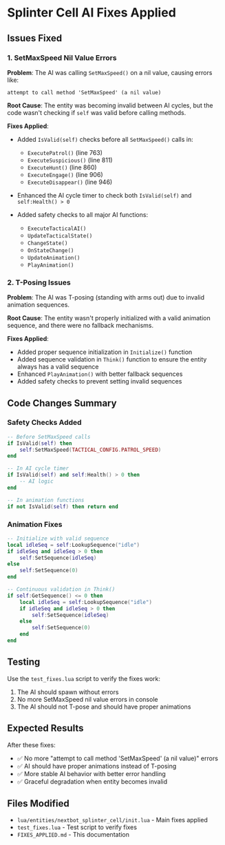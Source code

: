 # Splinter Cell AI Fixes Applied

## Issues Fixed

### 1. SetMaxSpeed Nil Value Errors
**Problem**: The AI was calling `SetMaxSpeed()` on a nil value, causing errors like:
```
attempt to call method 'SetMaxSpeed' (a nil value)
```

**Root Cause**: The entity was becoming invalid between AI cycles, but the code wasn't checking if `self` was valid before calling methods.

**Fixes Applied**:
- Added `IsValid(self)` checks before all `SetMaxSpeed()` calls in:
  - `ExecutePatrol()` (line 763)
  - `ExecuteSuspicious()` (line 811) 
  - `ExecuteHunt()` (line 860)
  - `ExecuteEngage()` (line 906)
  - `ExecuteDisappear()` (line 946)

- Enhanced the AI cycle timer to check both `IsValid(self)` and `self:Health() > 0`

- Added safety checks to all major AI functions:
  - `ExecuteTacticalAI()`
  - `UpdateTacticalState()`
  - `ChangeState()`
  - `OnStateChange()`
  - `UpdateAnimation()`
  - `PlayAnimation()`

### 2. T-Posing Issues
**Problem**: The AI was T-posing (standing with arms out) due to invalid animation sequences.

**Root Cause**: The entity wasn't properly initialized with a valid animation sequence, and there were no fallback mechanisms.

**Fixes Applied**:
- Added proper sequence initialization in `Initialize()` function
- Added sequence validation in `Think()` function to ensure the entity always has a valid sequence
- Enhanced `PlayAnimation()` with better fallback sequences
- Added safety checks to prevent setting invalid sequences

## Code Changes Summary

### Safety Checks Added
```lua
-- Before SetMaxSpeed calls
if IsValid(self) then
    self:SetMaxSpeed(TACTICAL_CONFIG.PATROL_SPEED)
end

-- In AI cycle timer
if IsValid(self) and self:Health() > 0 then
    -- AI logic
end

-- In animation functions
if not IsValid(self) then return end
```

### Animation Fixes
```lua
-- Initialize with valid sequence
local idleSeq = self:LookupSequence("idle")
if idleSeq and idleSeq > 0 then
    self:SetSequence(idleSeq)
else
    self:SetSequence(0)
end

-- Continuous validation in Think()
if self:GetSequence() <= 0 then
    local idleSeq = self:LookupSequence("idle")
    if idleSeq and idleSeq > 0 then
        self:SetSequence(idleSeq)
    else
        self:SetSequence(0)
    end
end
```

## Testing

Use the `test_fixes.lua` script to verify the fixes work:
1. The AI should spawn without errors
2. No more SetMaxSpeed nil value errors in console
3. The AI should not T-pose and should have proper animations

## Expected Results

After these fixes:
- ✅ No more "attempt to call method 'SetMaxSpeed' (a nil value)" errors
- ✅ AI should have proper animations instead of T-posing
- ✅ More stable AI behavior with better error handling
- ✅ Graceful degradation when entity becomes invalid

## Files Modified

- `lua/entities/nextbot_splinter_cell/init.lua` - Main fixes applied
- `test_fixes.lua` - Test script to verify fixes
- `FIXES_APPLIED.md` - This documentation